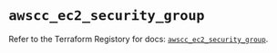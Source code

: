 # `awscc_ec2_security_group`

Refer to the Terraform Registory for docs: [`awscc_ec2_security_group`](https://registry.terraform.io/providers/hashicorp/awscc/0.70.0/docs/resources/ec2_security_group).
